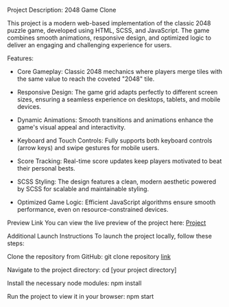 Project Description: 2048 Game Clone

This project is a modern web-based implementation of the classic 2048 puzzle game, developed using HTML, SCSS, and JavaScript. The game combines smooth animations, responsive design, and optimized logic to deliver an engaging and challenging experience for users.

Features:
- Core Gameplay: Classic 2048 mechanics where players merge tiles with the same value to reach the coveted "2048" tile.

- Responsive Design: The game grid adapts perfectly to different screen sizes, ensuring a seamless experience on desktops, tablets, and mobile devices.

- Dynamic Animations: Smooth transitions and animations enhance the game's visual appeal and interactivity.

- Keyboard and Touch Controls: Fully supports both keyboard controls (arrow keys) and swipe gestures for mobile users.

- Score Tracking: Real-time score updates keep players motivated to beat their personal bests.

- SCSS Styling: The design features a clean, modern aesthetic powered by SCSS for scalable and maintainable styling.

- Optimized Game Logic: Efficient JavaScript algorithms ensure smooth performance, even on resource-constrained devices.

Preview Link You can view the live preview of the project here: [Project](https://andreyysak.github.io/2048-game/)

Additional Launch Instructions To launch the project locally, follow these steps:

Clone the repository from GitHub: git clone repository [link](https://github.com/andreyysak/2048-game.git)

Navigate to the project directory: cd [your project directory]

Install the necessary node modules: npm install

Run the project to view it in your browser: npm start
